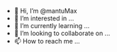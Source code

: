 - 👋 Hi, I’m @mantuMax
- 👀 I’m interested in ...
- 🌱 I’m currently learning ...
- 💞️ I’m looking to collaborate on ...
- 📫 How to reach me ...

<!---
mantuMax/mantuMax is a ✨ special ✨ repository because its `README.md` (this file) appears on your GitHub profile.
You can click the Preview link to take a look at your changes.
--->
